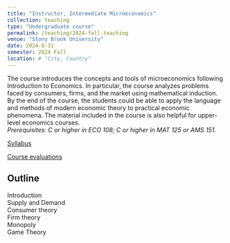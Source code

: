 ```yaml
---
title: "Instructor, Intermediate Microeconomics"
collection: teaching
type: "Undergraduate course"
permalink: /teaching/2024-fall-teaching
venue: "Stony Brook University"
date: 2024-8-31
semester: 2024 Fall
location: # "City, Country"
---
```

The course introduces the concepts and tools of microeconomics following Introduction to Economics. In particular, the course analyzes problems faced by consumers, firms, and the market using mathematical induction. By the end of the course, the students could be able to apply the language and methods of modern economic theory to practical economic phenomena. The material included in the course is also helpful for upper-level economics courses. <br>
*Prerequisites: C or higher in ECO 108; C or higher in MAT 125 or AMS 151.*

[Syllabus](/files/Syllabus_ECO303_02_24Fall.pdf)

[Course evaluations](/files/2024-Fall-Eval.pdf)

Outline
---
Introduction <br>
Supply and Demand <br>
Consumer theory <br>
Firm theory <br>
Monopoly <br>
Game Theory <br>
